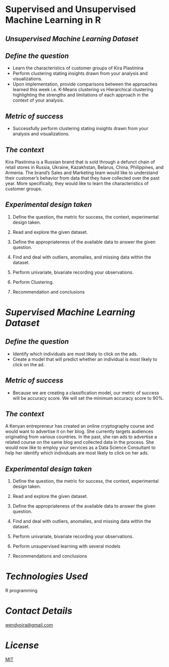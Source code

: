 # Supervised and Unsupervised Machine Learning in R

## *Unsupervised Machine Learning Dataset*
## *Define the question*

-   Learn the characteristics of customer groups of Kira Plastinina
-   Perform clustering stating insights drawn from your analysis and 
    visualizations.
-   Upon implementation, provide comparisons between the approaches learned 
    this week i.e. K-Means clustering vs Hierarchical clustering highlighting 
    the strengths and limitations of each approach in the context of your
    analysis.

## *Metric of success*

-   Successfully perform clustering stating insights drawn from your analysis 
    and visualizations.

## *The context*

Kira Plastinina is a Russian brand that is sold through a defunct chain of
retail stores in Russia, Ukraine, Kazakhstan, Belarus, China, Philippines, 
and Armenia. The brand’s Sales and Marketing team would like to understand
their customer’s behavior from data that they have collected over the past year.
More specifically, they would like to learn the characteristics of customer 
groups.

## *Experimental design taken*

1.  Define the question, the metric for success, the context,
    experimental design taken.

2.  Read and explore the given dataset.

3.  Define the appropriateness of the available data to answer the given
    question.

4.  Find and deal with outliers, anomalies, and missing data within the
    dataset.

5.  Perform univariate, bivariate recording your observations.

6.  Perform Clustering.

7.  Recommendation and conclusions


# *Supervised Machine Learning Dataset*

## *Define the question*

-   Identify which individuals are most likely to click on the ads.
-   Create a model that will predict whether an individual is most likely to 
    click on the ad.

## *Metric of success*

-   Because we are creating a classification model, our metric of success will 
    be accuracy score. We will set the minimum accuracy score to 90%.

## *The context*

A Kenyan entrepreneur has created an online cryptography course and
would want to advertise it on her blog. She currently targets audiences
originating from various countries. In the past, she ran ads to
advertise a related course on the same blog and collected data in the
process. She would now like to employ your services as a Data Science
Consultant to help her identify which individuals are most likely to
click on her ads.

## *Experimental design taken*

1.  Define the question, the metric for success, the context,
    experimental design taken.

2.  Read and explore the given dataset.

3.  Define the appropriateness of the available data to answer the given
    question.

4.  Find and deal with outliers, anomalies, and missing data within the
    dataset.

5.  Perform univariate, bivariate recording your observations.

6.  Perform unsupervised learning with several models

7.  Recommendations and conclusions

# *Technologies Used*

R programming

# *Contact Details*

wendyoira@gmail.com

# *License*
[MIT](https://choosealicense.com/licenses/mit/)
